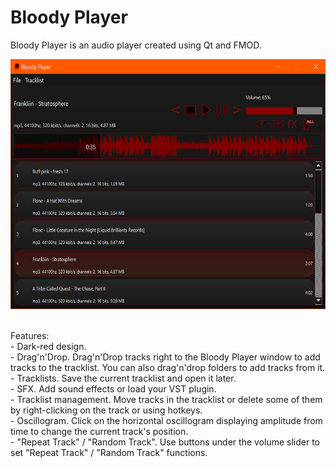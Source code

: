 # Bloody Player
Bloody Player is an audio player created using Qt and FMOD.<br>
<p align="center">
  <img width="650" height="400" src="screenshot.png">
</p><br>
Features:<br>
- Dark-red design.<br>
- Drag'n'Drop. Drag'n'Drop tracks right to the Bloody Player window to add tracks to the tracklist. You can also drag'n'drop folders to add tracks from it.<br>
- Tracklists. Save the current tracklist and open it later.<br>
- SFX. Add sound effects or load your VST plugin.<br>
- Tracklist management. Move tracks in the tracklist or delete some of them by right-clicking on the track or using hotkeys.<br>
- Oscillogram. Click on the horizontal oscillogram displaying amplitude from time to change the current track's position.<br>
- "Repeat Track" / "Random Track". Use buttons under the volume slider to set "Repeat Track" / "Random Track" functions.<br>
